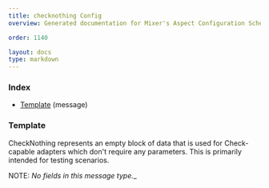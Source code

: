 ```yaml
---
title: checknothing Config
overview: Generated documentation for Mixer's Aspect Configuration Schema

order: 1140

layout: docs
type: markdown
---
```



<a name="rpcChecknothingIndex"></a>
### Index

* [Template](#checknothing.Template)
(message)

<a name="checknothing.Template"></a>
### Template
CheckNothing represents an empty block of data that is used for Check-capable
adapters which don't require any parameters. This is primarily intended for testing
scenarios.

NOTE: _No fields in this message type.__
